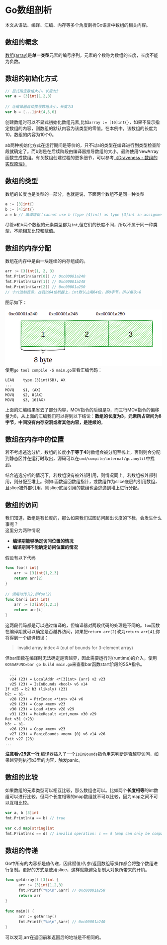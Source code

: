 Go数组剖析
====
本文从语法、编译、汇编、内存等多个角度剖析Go语言中数组的相关内容。
## 数组的概念
[数组(array)](https://go.dev/ref/spec#Array_types "Go Specification-Array types")是**单一类型**元素的编号序列，元素的个数称为数组的长度，长度不能为负数。 

## 数组的初始化方式
```Go
// 显式指定数组大小，长度为3
var a = [3]int{1,2,3} 

// 让编译器自动推导数组大小，长度为3
var b = [...]int{4,5,6} 
```
创建数组时可以不显式初始化数组元素,比如`array := [10]int{}`，如果不显示指定数组的内容，则数组的默认内容为该类型的零值。在本例中，该数组的长度为10，数组的内容为10个0。  

ab两种初始化方式在运行期间是等价的，只不过a的类型在编译进行到类型检查阶段就确定了。而b则是在后续阶段由编译器推导数组的大小。最终使用NewArray函数生成数组。有关数组创建过程的更多细节，可以参考[《Draveness - 数组的实现原理》](https://draveness.me/golang/docs/part2-foundation/ch03-datastructure/golang-array "数组的实现原理")

## 数组的类型
数组的长度也是类型的一部分，也就是说，下面两个数组不是同一种类型
```Go
a := [3]int{}
b := [4]int{}
a = b // 编译错误：cannot use b (type [4]int) as type [3]int in assignment
```
尽管a和b两个数组的元素类型都为`int`,但它们的长度不同，所以不属于同一种类型，不能相互比较和赋值。

## 数组的内存分配
数组在内存中是由一块连续的内存组成的。

```Go
arr := [3]int{1, 2, 3}
fmt.Println(&arr[0]) // 0xc00001a240
fmt.Println(&arr[1]) // 0xc00001a248
fmt.Println(&arr[2]) // 0xc00001a250
// 十六进制表示，在我的64位机器上，int默认占用64位，即8字节，所以每次+8
```
图示如下：

![数组的内存布局](array/mem-array.png)  
使用`go tool compile -S main.go`查看汇编代码：
```ASM
LEAQ    type.[3]int(SB), AX
...
MOVQ    $1, (AX)
MOVQ    $2, 8(AX)
MOVQ    $3, 16(AX)
```
上面的汇编结果省去了部分内容，MOV指令的后缀是Q，而三行MOV指令的偏移量为8，从上面的汇编我们可以得到以下结论：**数组的长度为3，元素所占空间为8字节，中间没有内存空洞或者其他内容，是连续的**。



## 数组在内存中的位置
若不考虑逃逸分析，数组的长度**小于等于4**时数组会被分配至栈上，否则则会分配到静态区并在运行时取出，源码可以在`cmd/compile/internal/gc.anylit`中找到。 

结合逃逸分析的情况下，若数组没有被外部引用，则情况同上。若数组被外部引用，则分配至堆上。例如:函数返回数组指针，或数组作为slice底层的引用数组，且slice被外部引用，则slice底层引用的数组也会逃逸到堆上进行分配。

## 数组的访问
我们知道，数组是有长度的，那么如果我们试图访问超出长度的下标，会发生什么事呢？  
这里分为两种情况
- **编译期能够确定访问位置的情况**
- **编译期间不能确定访问位置的情况**  

假设有以下代码
```Go
func foo() int{
    arr := [3]int{1,2,3}
    return arr[2]
}

// 调用时传入2,即foo(2)
func bar(i int) int{
    arr := [3]int{1,2,3}
    return arr[i]
}
```
这两段代码都是可以通过编译的，但编译器对两段代码的处理是不同的。`foo`函数在编译期就可以确定是否越界访问，如果把`return arr[2]`改为`return arr[4]`,你将得到一个编译错误：
>invalid array index 4 (out of bounds for 3-element array)  

但bar函数在编译时无法确定是否越界，因此需要运行时(runtime)的介入，使用`GOSSAFUNC=bar go build main.go`来查看bar函数start阶段的SSA指令。
```SSA
  ...
  v24 (23) = LocalAddr <*[3]int> {arr} v2 v23
  v25 (23) = IsInBounds <bool> v6 v14
If v25 → b2 b3 (likely) (23)
b2: ← b1-
  v28 (23) = PtrIndex <*int> v24 v6
  v29 (23) = Copy <mem> v23
  v30 (23) = Load <int> v28 v29
  v31 (23) = MakeResult <int,mem> v30 v29
Ret v31 (+23)
b3: ← b1-
  v26 (23) = Copy <mem> v23
  v27 (23) = PanicBounds <mem> [0] v6 v14 v26
Exit v27 (23)
...
```
**注意看v25这一行**,编译器插入了一个`IsInBounds`指令用来判断是否越界访问，如果越界则执行b3里的内容，触发panic。

## 数组的比较
如果数组的元素类型可以相互比较，那么数组也可以。比如两个**长度相等**的int数组可以进行比较，但两个长度相等的map数组就不可以比较，因为map之间不可以互相比较。
```Go
var a, b [3]int
fmt.Println(a == b) // true

var c,d map[string]int
fmt.Println(c == d) // invalid operation: c == d (map can only be compared to nil)
```
## 数组的传递
Go中所有的内容都是值传递[](https://go.dev/doc/faq#pass_by_value "Go中的值传递")，因此赋值/传参/返回数组等操作都会将整个数组进行复制。更好的方式是使用slice，这样就能避免复制大对象所带来的开销。
```Go
func getArray() [3]int {
	  arr := [3]int{1,2,3}
	  fmt.Printf("%p\n",&arr) // 0xc00001a258
	  return arr
}

func main() {
	  arr := getArray()
	  fmt.Printf("%p\n",&arr) // 0xc00001a240
}
```
可以发现,arr在返回前和返回后的地址是不相同的。


